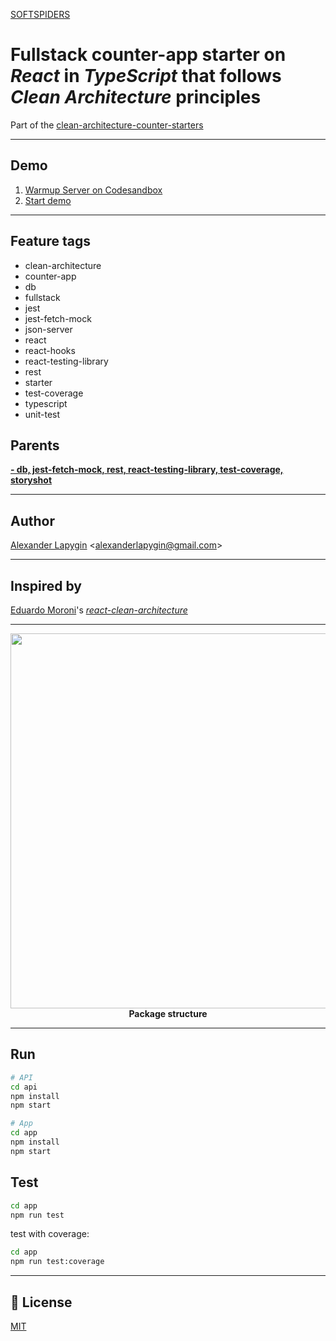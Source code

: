 [SOFTSPIDERS](https://github.com/softspiders/softspiders)

# Fullstack counter-app starter on *React* in *TypeScript* that follows ***Clean Architecture*** principles

Part of the [clean-architecture-counter-starters](https://github.com/softspiders/clean-architecture-counter-starters/blob/master/README.md)

---
## Demo

1. [Warmup Server on Codesandbox](https://xg4qv.sse.codesandbox.io)
2. [Start demo](https://pzpw2.csb.app/)

---

## Feature tags
- clean-architecture
- counter-app
- db
- fullstack
- jest
- jest-fetch-mock
- json-server
- react
- react-hooks
- react-testing-library
- rest
- starter
- test-coverage
- typescript
- unit-test

## Parents

[**- db, jest-fetch-mock, rest, react-testing-library, test-coverage, storyshot**](https://github.com/softspiders/clean-architecture-counter-starters/tree/clean-architecture-counter-react-hooks-ts-starter)

---
## Author

[Alexander Lapygin](https://github.com/AlexanderLapygin) <<alexanderlapygin@gmail.com>>

---
## Inspired by

[Eduardo Moroni](https://github.com/eduardomoroni)'s [*react-clean-architecture*](https://github.com/eduardomoroni/react-clean-architecture)

---

<p align="center">
  <a href="https://github.com/softspider">
    <img src="./app/diagrams/packages.uml.svg" width="600"/>
  </a>
  </br>
  <b>Package structure</b>
</p>

---

## Run

```sh
# API
cd api
npm install
npm start

# App
cd app
npm install
npm start
```

## Test

```sh
cd app
npm run test
```

test with coverage:
```sh
cd app
npm run test:coverage
```

---

## :memo: License
[MIT](./LICENSE)
